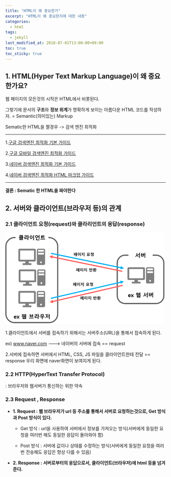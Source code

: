 ```yaml
---
title: "HTML이 왜 중요한가"
excerpt: "HTML이 왜 중요한지에 대한 내용"
categories:
  - html
tags:
  - jekyll
last_modified_at: 2018-07-01T13:00:00+09:00
toc: true
toc_sticky: true
---
```


## 1. HTML(Hyper Text Markup Language)이 왜 중요한가요?

웹 페이지의 모든것의 시작은 HTML에서 비롯된다.

그렇기에 문서의 **구조**와 **정보 위계**가 명확하게 보이는 아름다운 HTML 코드를 작성하자.
= Semantic(의미있는) Markup

Sematic한 HTML을 짤경우
-> 검색 엔진 최적화

---

1.[구글 검색엔진 최적화 기본 가이드]("https://support.google.com/webmasters/answer/7451184?hl=ko")

2.[구글 모바일 검색엔진 최적화 가이드]("https://developers.google.com/search/mobile-sites/mobile-seo?hl=ko")

3.[네이버 검색엔진 최적화 기본 가이드]("https://searchadvisor.naver.com/guide/seo-basic-intro")

4.[네이버 검색엔진 최적화 HTML 마크업 가이드]("https://searchadvisor.naver.com/guide/markup-intro")

---

**결론 : Sematic 한 HTML을 짜야한다**

## 2. 서버와 클라이언트(브라우저 등)의 관계

### 2.1 클라이언트 요청(request)와 클라리언트의 응답(response)

![Server-Browser Relationship](/assets/images/Browser_Server.png)

1.클라이언트에서 서버를 접속하기 위해서는 서버주소(URL)을 통해서 접속하게 된다.

ex) www.naver.com ---> 네이버의 서버에 접속 == request

2.서버에 접속하면 서버에서 HTML, CSS, JS 파일을 클라이언트한테 전달 == response 우리 화면에 naver화면이 보여지게 된다.

### 2.2 HTTP(HyperText Transfer Protocol)

: 브라우저와 웹서버가 통신하는 위한 약속

### 2.3 Request , Response

- **1. Request : 웹 브라우저가 url 등 주소를 통해서 서버로 요청하는것으로, Get 방식과 Post 방식이 있다.**

  - Get 방식 : url을 사용하여 서버에서 정보를 가져오는 방식(서버에게 동일한 요청을 여러번 해도 동일한 응답이 돌아와야 함)

  - Post 방식 : 서버에 값이나 상태를 수정하는 방식(서버에게 동일한 요청을 여러 번 전송해도 응답은 항상 다를 수 있음)

- **2. Response : 서버로부터의 응답으로서, 클라이언트(브라우저)에 html 등을 넘겨준다.**
